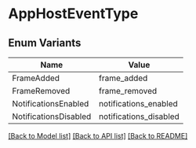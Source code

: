 # AppHostEventType

## Enum Variants

| Name | Value |
|---- | -----|
| FrameAdded | frame_added |
| FrameRemoved | frame_removed |
| NotificationsEnabled | notifications_enabled |
| NotificationsDisabled | notifications_disabled |


[[Back to Model list]](../README.md#documentation-for-models) [[Back to API list]](../README.md#documentation-for-api-endpoints) [[Back to README]](../README.md)


